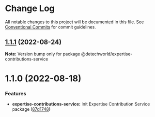 # Change Log

All notable changes to this project will be documented in this file.
See [Conventional Commits](https://conventionalcommits.org) for commit guidelines.

## [1.1.1](https://github.com/detechworld/tto-packages/compare/@detechworld/expertise-contributions-service@1.1.0...@detechworld/expertise-contributions-service@1.1.1) (2022-08-24)

**Note:** Version bump only for package @detechworld/expertise-contributions-service





# 1.1.0 (2022-08-18)


### Features

* **expertise-contributions-service:** Init Expertise Contribution Service package ([87d1748](https://github.com/detechworld/tto-packages/commit/87d1748dbda3b976d5da0edb8ee5db7e13512427))
